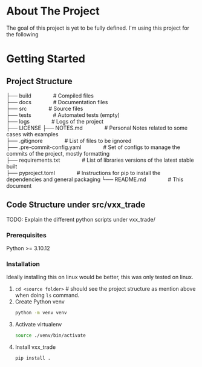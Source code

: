 # About The Project

The goal of this project is yet to be fully defined. I'm using this project for the following  



# Getting Started

## Project Structure 

├── build                   &emsp; &emsp; &emsp; # Compiled files   
├── docs                    &emsp; &emsp; &emsp; # Documentation files    
├── src                     &emsp; &emsp; &emsp; # Source files    
├── tests                   &emsp; &emsp; &emsp; # Automated tests (empty)   
├── logs                    &emsp; &emsp; &emsp; # Logs of the project    
├── LICENSE
├── NOTES.md                &emsp; &emsp; &emsp; # Personal Notes related to some cases with examples   
├── .gitignore              &emsp; &emsp; &emsp; # List of files to be ignored    
├── .pre-commit-config.yaml &emsp; &emsp; &emsp; # Set of configs to manage the commits of the project, mostly formatting    
├── requirements.txt        &emsp; &emsp; &emsp; # List of libraries versions of the latest stable built    
├── pyproject.toml          &emsp; &emsp; &emsp; # Instructions for pip to install the dependencies and general packaging
└── README.md               &emsp; &emsp; &emsp; # This document 


## Code Structure under src/vxx_trade

TODO: Explain the different python scripts under vxx_trade/

### Prerequisites

Python >= 3.10.12

### Installation

Ideally installing this on linux would be better, this was only tested on linux. 

1. `cd <source folder>` # should see the project structure as mention above when doing `ls` command. 
2. Create Python venv
   ```sh
   python -m venv venv
   ```
3. Activate virtualenv
   ```sh
   source ./venv/bin/activate
   ```
4. Install vxx_trade
   ```sh
   pip install . 
   ```
